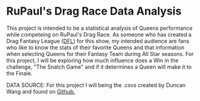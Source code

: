 # RuPaul's Drag Race Data Analysis 
This project is intended to be a statistical analysis of Queens performance while competeing on RuPaul's Drag Race. As someone who has created a Drag Fantasy League ([DFL](www.dragfantasyleague.com)) for this show, my intended audience are fans who like to know the stats of their favorite Queens and that information when selecting Queens for their Fantasy Team during All Star seasons. For this project, I will be exploring how much influence does a Win in the challenge, "The Snatch Game" and if it determines a Queen will make it to the Finale. 

DATA SOURCE:
For this project I will being the .csvs created by Duncan Wang and found on [Github.](https://github.com/duncan-wang/dragrace/tree/main/data)


